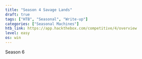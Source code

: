 ```yaml
---
title: "Season 4 Savage Lands"
draft: true
tags: ["HTB", "Seasonal", "Write-up"]
categories: ["Seasonal Machines"]
htb_link: https://app.hackthebox.com/competitive/4/overview
level: easy
os: win
---
```

Season 6